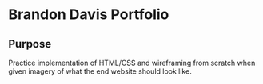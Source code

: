 # Brandon Davis Portfolio

## Purpose
Practice implementation of HTML/CSS and wireframing from scratch when given imagery of what the end website should look like.